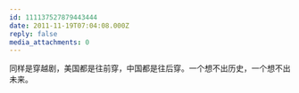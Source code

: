 ```yaml
---
id: 111137527879443444
date: 2011-11-19T07:04:08.000Z
reply: false
media_attachments: 0
---
```


同样是穿越剧，美国都是往前穿，中国都是往后穿。一个想不出历史，一个想不出未来。

